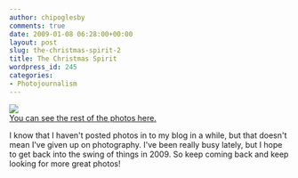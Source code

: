 ```yaml
---
author: chipoglesby
comments: true
date: 2009-01-08 06:28:00+00:00
layout: post
slug: the-christmas-spirit-2
title: The Christmas Spirit
wordpress_id: 245
categories:
- Photojournalism
---
```


[![](http://2.bp.blogspot.com/_GlcbreYSTwI/SWWdb2Tjp9I/AAAAAAAAAig/41OntadJzaI/s400/_MG_5244.JPG)](http://2.bp.blogspot.com/_GlcbreYSTwI/SWWdb2Tjp9I/AAAAAAAAAig/41OntadJzaI/s1600-h/_MG_5244.JPG)  
[You can see the rest of the photos here.](http://www.facebook.com/album.php?aid=2014207&l=b1f08&id=105600597)  
  
I know that I haven't posted photos in to my blog in a while, but that doesn't mean I've given up on photography.  I've been really busy lately, but I hope to get back into the swing of things in 2009.  So keep coming back and keep looking for more great photos!
